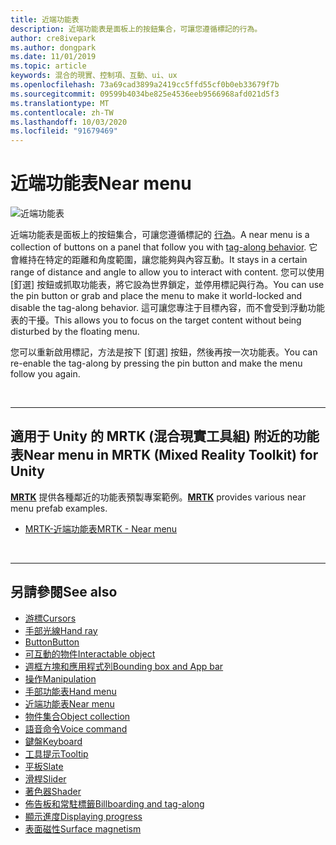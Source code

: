 ```yaml
---
title: 近端功能表
description: 近端功能表是面板上的按鈕集合，可讓您遵循標記的行為。
author: cre8ivepark
ms.author: dongpark
ms.date: 11/01/2019
ms.topic: article
keywords: 混合的現實、控制項、互動、ui、ux
ms.openlocfilehash: 73a69cad3899a2419cc5ffd55cf0b0eb33679f7b
ms.sourcegitcommit: 09599b4034be825e4536eeb9566968afd021d5f3
ms.translationtype: MT
ms.contentlocale: zh-TW
ms.lasthandoff: 10/03/2020
ms.locfileid: "91679469"
---
```

# <a name="near-menu"></a><span data-ttu-id="a76ba-104">近端功能表</span><span class="sxs-lookup"><span data-stu-id="a76ba-104">Near menu</span></span>

![近端功能表](images/UX_Hero_NearMenu.jpg)

<span data-ttu-id="a76ba-106">近端功能表是面板上的按鈕集合，可讓您遵循標記的 [行為](billboarding-and-tag-along.md#what-is-a-tag-along)。</span><span class="sxs-lookup"><span data-stu-id="a76ba-106">A near menu is a collection of buttons on a panel that follow you with [tag-along behavior](billboarding-and-tag-along.md#what-is-a-tag-along).</span></span> <span data-ttu-id="a76ba-107">它會維持在特定的距離和角度範圍，讓您能夠與內容互動。</span><span class="sxs-lookup"><span data-stu-id="a76ba-107">It stays in a certain range of distance and angle to allow you to interact with content.</span></span> <span data-ttu-id="a76ba-108">您可以使用 [釘選] 按鈕或抓取功能表，將它設為世界鎖定，並停用標記與行為。</span><span class="sxs-lookup"><span data-stu-id="a76ba-108">You can use the pin button or grab and place the menu to make it world-locked and disable the tag-along behavior.</span></span> <span data-ttu-id="a76ba-109">這可讓您專注于目標內容，而不會受到浮動功能表的干擾。</span><span class="sxs-lookup"><span data-stu-id="a76ba-109">This allows you to focus on the target content without being disturbed by the floating menu.</span></span>

<span data-ttu-id="a76ba-110">您可以重新啟用標記，方法是按下 [釘選] 按鈕，然後再按一次功能表。</span><span class="sxs-lookup"><span data-stu-id="a76ba-110">You can re-enable the tag-along by pressing the pin button and make the menu follow you again.</span></span>

<br>

---

## <a name="near-menu-in-mrtk-mixed-reality-toolkit-for-unity"></a><span data-ttu-id="a76ba-111">適用于 Unity 的 MRTK (混合現實工具組) 附近的功能表</span><span class="sxs-lookup"><span data-stu-id="a76ba-111">Near menu in MRTK (Mixed Reality Toolkit) for Unity</span></span>
<span data-ttu-id="a76ba-112">**[MRTK](https://github.com/Microsoft/MixedRealityToolkit-Unity)** 提供各種鄰近的功能表預製專案範例。</span><span class="sxs-lookup"><span data-stu-id="a76ba-112">**[MRTK](https://github.com/Microsoft/MixedRealityToolkit-Unity)** provides various near menu prefab examples.</span></span>

* [<span data-ttu-id="a76ba-113">MRTK-近端功能表</span><span class="sxs-lookup"><span data-stu-id="a76ba-113">MRTK - Near menu</span></span>](https://microsoft.github.io/MixedRealityToolkit-Unity/Documentation/README_NearMenu.html)


<br>

---


## <a name="see-also"></a><span data-ttu-id="a76ba-114">另請參閱</span><span class="sxs-lookup"><span data-stu-id="a76ba-114">See also</span></span>

* [<span data-ttu-id="a76ba-115">游標</span><span class="sxs-lookup"><span data-stu-id="a76ba-115">Cursors</span></span>](cursors.md)
* [<span data-ttu-id="a76ba-116">手部光線</span><span class="sxs-lookup"><span data-stu-id="a76ba-116">Hand ray</span></span>](point-and-commit.md)
* [<span data-ttu-id="a76ba-117">Button</span><span class="sxs-lookup"><span data-stu-id="a76ba-117">Button</span></span>](button.md)
* [<span data-ttu-id="a76ba-118">可互動的物件</span><span class="sxs-lookup"><span data-stu-id="a76ba-118">Interactable object</span></span>](interactable-object.md)
* [<span data-ttu-id="a76ba-119">週框方塊和應用程式列</span><span class="sxs-lookup"><span data-stu-id="a76ba-119">Bounding box and App bar</span></span>](app-bar-and-bounding-box.md)
* [<span data-ttu-id="a76ba-120">操作</span><span class="sxs-lookup"><span data-stu-id="a76ba-120">Manipulation</span></span>](direct-manipulation.md)
* [<span data-ttu-id="a76ba-121">手部功能表</span><span class="sxs-lookup"><span data-stu-id="a76ba-121">Hand menu</span></span>](hand-menu.md)
* [<span data-ttu-id="a76ba-122">近端功能表</span><span class="sxs-lookup"><span data-stu-id="a76ba-122">Near menu</span></span>](near-menu.md)
* [<span data-ttu-id="a76ba-123">物件集合</span><span class="sxs-lookup"><span data-stu-id="a76ba-123">Object collection</span></span>](object-collection.md)
* [<span data-ttu-id="a76ba-124">語音命令</span><span class="sxs-lookup"><span data-stu-id="a76ba-124">Voice command</span></span>](voice-input.md)
* [<span data-ttu-id="a76ba-125">鍵盤</span><span class="sxs-lookup"><span data-stu-id="a76ba-125">Keyboard</span></span>](keyboard.md)
* [<span data-ttu-id="a76ba-126">工具提示</span><span class="sxs-lookup"><span data-stu-id="a76ba-126">Tooltip</span></span>](tooltip.md)
* [<span data-ttu-id="a76ba-127">平板</span><span class="sxs-lookup"><span data-stu-id="a76ba-127">Slate</span></span>](slate.md)
* [<span data-ttu-id="a76ba-128">滑桿</span><span class="sxs-lookup"><span data-stu-id="a76ba-128">Slider</span></span>](slider.md)
* [<span data-ttu-id="a76ba-129">著色器</span><span class="sxs-lookup"><span data-stu-id="a76ba-129">Shader</span></span>](shader.md)
* [<span data-ttu-id="a76ba-130">佈告板和常駐標籤</span><span class="sxs-lookup"><span data-stu-id="a76ba-130">Billboarding and tag-along</span></span>](billboarding-and-tag-along.md)
* [<span data-ttu-id="a76ba-131">顯示進度</span><span class="sxs-lookup"><span data-stu-id="a76ba-131">Displaying progress</span></span>](progress.md)
* [<span data-ttu-id="a76ba-132">表面磁性</span><span class="sxs-lookup"><span data-stu-id="a76ba-132">Surface magnetism</span></span>](surface-magnetism.md)
